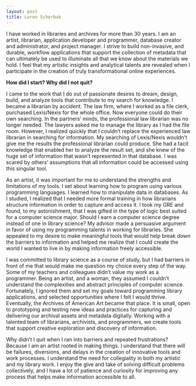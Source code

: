```yaml
---
layout: post
title: Loren Scherbak
---
```


I have worked in libraries and archives for more than 30 years. I am an artist,
librarian, application developer and programmer, database creator and
administrator, and project manager. I strive to build non-invasive, and
durable, workflow applications that support the collection of metadata that can
ultimately be used to illuminate all that we know about the materials we hold.
I feel that my artistic insights and analytical talents are revealed when I
participate in the creation of truly transformational online experiences.

**How did I start? Why did I not quit?**

I came to the work that I do out of passionate desires to dream, design, build,
and analyze tools that contribute to my search for knowledge. I became a
librarian by accident. The law firm, where I worked as a file clerk, purchased
Lexis/Nexis for the whole office. Now everyone could do their own searching. In
the partners’ minds, the professional law librarian was no longer needed. The
lawyers asked me to manage the library as I had the file room. However, I
realized quickly that I couldn’t replace the experienced law librarian in
searching for information. My searching of Lexis/Nexis wouldn’t give me the
results the professional librarian could produce. She had a tacit knowledge
that enabled her to analyze the result set, and she knew of the huge set of
information that wasn’t represented in that database. I was scared by others’
assumptions that all information could be accessed using this singular tool. 

As an artist, it was important for me to understand the strengths and
limitations of my tools. I set about learning how to program using various
programming languages. I learned how to manipulate data in databases. As I
studied, I realized that I needed more formal training in how librarians
structure information in order to capture and access it. I took my GRE and
found, to my astonishment, that I was gifted in the type of logic best suited
for a computer science major. Should I earn a computer science degree instead
of one in library science? My advisor made a persuasive argument in favor of
using my programming talents in working for libraries. She appealed to my
desire to make meaningful tools that would help break down the barriers to
information and helped me realize that I could create the world I wanted to
live in by making information freely accessible. 

I was committed to library science as a course of study, but I had barriers in
front of me that would make me question my choice every step of the way. Some
of my teachers and colleagues didn’t value my work as a programmer. Being an
artist, and a woman, they assumed I couldn’t understand the complexities and
abstract principles of computer science. Fortunately, I ignored them and set my
goals toward programming library applications, and selected opportunities where
I felt I would thrive. Eventually, the Archives of American Art became that
place. It is small, open to prototyping and testing new ideas and practices for
capturing and delivering our archival assets and metadata digitally. Working
with a talented team of librarians, archivists, and programmers, we create
tools that support creative exploration and discovery of information. 

Why didn’t I quit when I ran into barriers and repeated frustrations? Because I
am an artist rooted in making things. I understand that there will be failures,
diversions, and delays in the creation of innovative tools and work processes.
I understand the need for collegiality in both my artistic and my library work.
I enjoy the give and take of solving difficult problems collectively, and I
have a lot of patience and curiosity for improving any process that helps make
information accessible to all.

